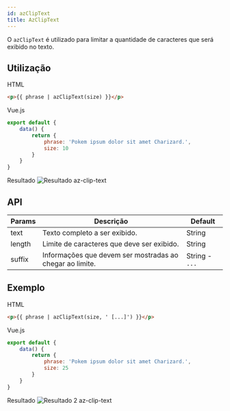 ```yaml
---
id: azClipText
title: AzClipText
---
```


O `azClipText` é utilizado para limitar a quantidade de caracteres que será exibido no texto.

## Utilização

HTML

```html
<p>{{ phrase | azClipText(size) }}</p>
```

Vue.js
```js
export default {
    data() {
        return {
            phrase: 'Pokem ipsum dolor sit amet Charizard.',
            size: 10
        }
    }
}
```

Resultado
![Resultado az-clip-text](../loki/img/examples/example-az-clip-text.jpeg)

## API

| Params | Descrição | Default |
| ------------- | ------------- | ------------- |
| text | Texto completo a ser exibido. | String |
| length | Limite de caracteres que deve ser exibido. | String |
| suffix | Informações que devem ser mostradas ao chegar ao limite. | String - `...` |

## Exemplo

HTML

```html
<p>{{ phrase | azClipText(size, ' [...]') }}</p>
```

Vue.js
```js
export default {
    data() {
        return {
            phrase: 'Pokem ipsum dolor sit amet Charizard.',
            size: 25
        }
    }
}
```

Resultado
![Resultado 2 az-clip-text](../loki/img/examples/example-az-clip-text-2.jpeg)